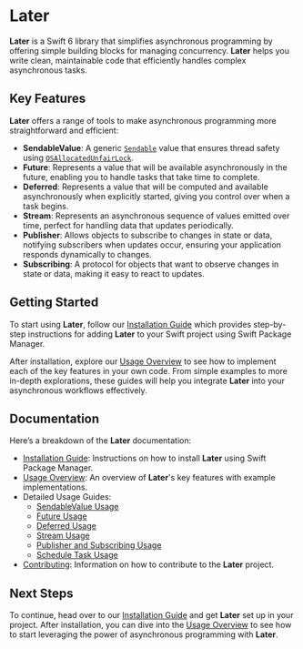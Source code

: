 # Later

**Later** is a Swift 6 library that simplifies asynchronous programming by offering simple building blocks for managing concurrency. **Later** helps you write clean, maintainable code that efficiently handles complex asynchronous tasks.

## Key Features

**Later** offers a range of tools to make asynchronous programming more straightforward and efficient:

- **SendableValue**: A generic [`Sendable`](https://developer.apple.com/documentation/swift/sendable) value that ensures thread safety using [`OSAllocatedUnfairLock`](https://developer.apple.com/documentation/os/osallocatedunfairlock).
- **Future**: Represents a value that will be available asynchronously in the future, enabling you to handle tasks that take time to complete.
- **Deferred**: Represents a value that will be computed and available asynchronously when explicitly started, giving you control over when a task begins.
- **Stream**: Represents an asynchronous sequence of values emitted over time, perfect for handling data that updates periodically.
- **Publisher**: Allows objects to subscribe to changes in state or data, notifying subscribers when updates occur, ensuring your application responds dynamically to changes.
- **Subscribing**: A protocol for objects that want to observe changes in state or data, making it easy to react to updates.

## Getting Started

To start using **Later**, follow our [Installation Guide](documentation/installation.md) which provides step-by-step instructions for adding **Later** to your Swift project using Swift Package Manager.

After installation, explore our [Usage Overview](03-usage-overview.md) to see how to implement each of the key features in your own code. From simple examples to more in-depth explorations, these guides will help you integrate **Later** into your asynchronous workflows effectively.

## Documentation

Here’s a breakdown of the **Later** documentation:

- [Installation Guide](01-installation.md): Instructions on how to install **Later** using Swift Package Manager.
- [Usage Overview](03-usage-overview.md): An overview of **Later**'s key features with example implementations.
- Detailed Usage Guides:
  - [SendableValue Usage](usage-sendablevalue.md)
  - [Future Usage](usage-future.md)
  - [Deferred Usage](usage-deferred.md)
  - [Stream Usage](usage-stream.md)
  - [Publisher and Subscribing Usage](usage-publisher.md)
  - [Schedule Task Usage](usage-schedule-task.md)
- [Contributing](contributing.md): Information on how to contribute to the **Later** project.

## Next Steps

To continue, head over to our [Installation Guide](01-installation.md) and get **Later** set up in your project. After installation, you can dive into the [Usage Overview](03-usage-overview.md) to see how to start leveraging the power of asynchronous programming with **Later**.
